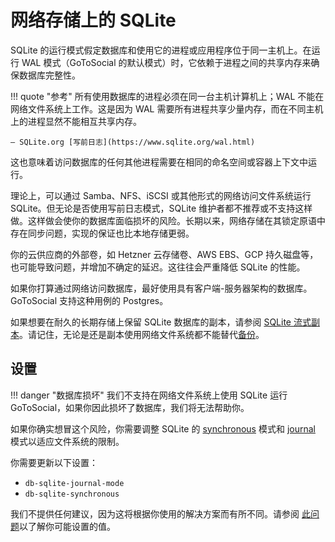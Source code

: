# 网络存储上的 SQLite

SQLite 的运行模式假定数据库和使用它的进程或应用程序位于同一主机上。在运行 WAL 模式（GoToSocial 的默认模式）时，它依赖于进程之间的共享内存来确保数据库完整性。

!!! quote "参考"
    所有使用数据库的进程必须在同一台主机计算机上；WAL 不能在网络文件系统上工作。这是因为 WAL 需要所有进程共享少量内存，而在不同主机上的进程显然不能相互共享内存。

    — SQLite.org [写前日志](https://www.sqlite.org/wal.html)

这也意味着访问数据库的任何其他进程需要在相同的命名空间或容器上下文中运行。

理论上，可以通过 Samba、NFS、iSCSI 或其他形式的网络访问文件系统运行 SQLite。但无论是否使用写前日志模式，SQLite 维护者都不推荐或不支持这样做。这样做会使你的数据库面临损坏的风险。长期以来，网络存储在其锁定原语中存在同步问题，实现的保证也比本地存储更弱。

你的云供应商的外部卷，如 Hetzner 云存储卷、AWS EBS、GCP 持久磁盘等，也可能导致问题，并增加不确定的延迟。这往往会严重降低 SQLite 的性能。

如果你打算通过网络访问数据库，最好使用具有客户端-服务器架构的数据库。GoToSocial 支持这种用例的 Postgres。

如果想要在耐久的长期存储上保留 SQLite 数据库的副本，请参阅 [SQLite 流式副本](replicating-sqlite.md)。请记住，无论是还是副本使用网络文件系统都不能替代[备份](../admin/backup_and_restore.md)。

## 设置

!!! danger "数据库损坏"
    我们不支持在网络文件系统上使用 SQLite 运行 GoToSocial，如果你因此损坏了数据库，我们将无法帮助你。

如果你确实想冒这个风险，你需要调整 SQLite 的 [synchronous][sqlite-sync] 模式和 [journal][sqlite-journal] 模式以适应文件系统的限制。

[sqlite-sync]: https://www.sqlite.org/pragma.html#pragma_synchronous
[sqlite-journal]: https://www.sqlite.org/pragma.html#pragma_journal_mode

你需要更新以下设置：

* `db-sqlite-journal-mode`
* `db-sqlite-synchronous`

我们不提供任何建议，因为这将根据你使用的解决方案而有所不同。请参阅 [此问题](https://github.com/superseriousbusiness/gotosocial/issues/3360#issuecomment-2380332027)以了解你可能设置的值。
